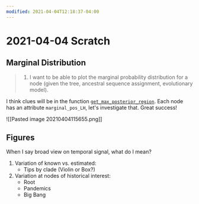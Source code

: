 ```yaml
---
modified: 2021-04-04T12:18:37-04:00
---
```


# 2021-04-04 Scratch

## Marginal Distribution

>1. I want to be able to plot the marginal probability distribution for a node (given the tree, ancestral sequence assignment, evolutionary model).

I think clues will be in the function [```get_max_posterior_region```](https://github.com/neherlab/treetime/blob/f53f678a487ac5efa803bb39386b62260f1195f2/treetime/clock_tree.py#L831). Each node has an attribute ```marginal_pos_LH```, let's investigate that. Great success!

![[Pasted image 20210404115655.png]]

## Figures

When I say broad view on temporal signal, what do I mean?
1. Variation of known vs. estimated:
    - Tips by clade (Violin or Box?)
2. Variation at nodes of historical interest:
    - Root
    - Pandemics
    - Big Bang
